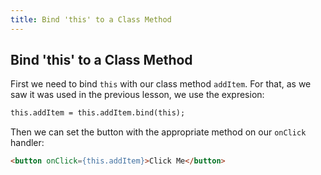 ```yaml
---
title: Bind 'this' to a Class Method
---
```

## Bind 'this' to a Class Method

First we need to bind ```this``` with our class method ``addItem``. For that, as we saw it was used in the previous lesson, we use the expresion:

```HTML
this.addItem = this.addItem.bind(this);
```
Then we can set the button with the appropriate method on our ``onClick`` handler:

```HTML
<button onClick={this.addItem}>Click Me</button>
```
